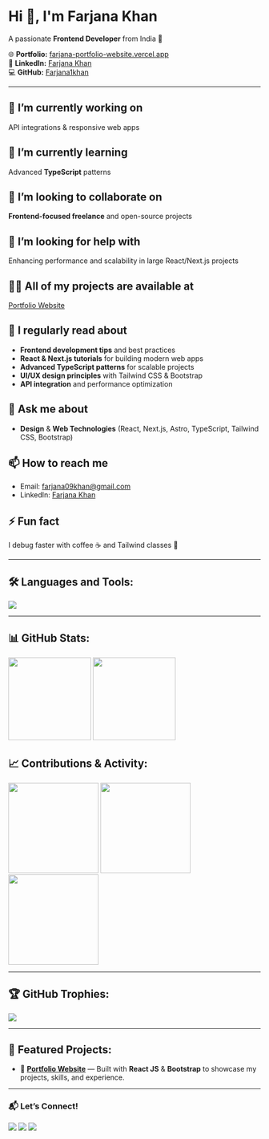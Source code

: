 # Hi 👋, I'm Farjana Khan  
A passionate **Frontend Developer** from India 🚀  

🌐 **Portfolio:** [farjana-portfolio-website.vercel.app](https://farjana-portfolio-website.vercel.app)  
💼 **LinkedIn:** [Farjana Khan](https://www.linkedin.com/in/farjana-fatehmohd/)  
💻 **GitHub:** [Farjana1khan](https://github.com/Farjana1khan)  

---

## 🔭 I’m currently working on
API integrations & responsive web apps  

## 🌱 I’m currently learning
Advanced **TypeScript** patterns  

## 👯 I’m looking to collaborate on
**Frontend-focused freelance** and open-source projects  

## 🤝 I’m looking for help with
Enhancing performance and scalability in large React/Next.js projects  

## 👨‍💻 All of my projects are available at
[Portfolio Website](https://farjana-portfolio-website.vercel.app/)  

## 📝 I regularly read about
- **Frontend development tips** and best practices  
- **React & Next.js tutorials** for building modern web apps  
- **Advanced TypeScript patterns** for scalable projects  
- **UI/UX design principles** with Tailwind CSS & Bootstrap  
- **API integration** and performance optimization  
  
## 💬 Ask me about
- **Design** & **Web Technologies** (React, Next.js, Astro, TypeScript, Tailwind CSS, Bootstrap)

## 📫 How to reach me
- Email: [farjana09khan@gmail.com](mailto:farjana09khan@gmail.com)
- LinkedIn: [Farjana Khan](https://www.linkedin.com/in/farjana-fatehmohd/)  

## ⚡ Fun fact
I debug faster with coffee ☕ and Tailwind classes 🎨  

---

## 🛠 Languages and Tools:
<p align="left">
  <img src="https://skillicons.dev/icons?i=react,nextjs,astro,js,ts,html,css,tailwind,scss,bootstrap,materialui,git,github,jira,postman,vscode,vercel,netlify" />
</p>


---

## 📊 GitHub Stats:
<p align="left">
  <img src="https://github-readme-stats.vercel.app/api?username=Farjana1khan&show_icons=true&theme=radical&count_private=true&include_all_commits=true" height="165"/>
  <img src="https://github-readme-streak-stats.herokuapp.com/?user=Farjana1khan&theme=radical" height="165"/>
</p>

## 📈 Contributions & Activity:
<p align="left">
  <img src="https://github-profile-summary-cards.vercel.app/api/cards/profile-details?username=Farjana1khan&theme=radical" height="180"/>
  <img src="https://github-profile-summary-cards.vercel.app/api/cards/repos-per-language?username=Farjana1khan&theme=radical" height="180"/>
  <img src="https://github-profile-summary-cards.vercel.app/api/cards/most-commit-language?username=Farjana1khan&theme=radical" height="180"/>
</p>

---

## 🏆 GitHub Trophies:
<p align="left">
  <img src="https://github-profile-trophy.vercel.app/?username=Farjana1khan&theme=radical&no-frame=true&margin-w=15&margin-h=15"/>
</p>

---

## 📌 Featured Projects: 
- 🌟 **[Portfolio Website](https://farjana-portfolio-website.vercel.app/)** — Built with **React JS** & **Bootstrap** to showcase my projects, skills, and experience.  

---

### 📬 Let’s Connect!
<p align="left">
<a href="https://www.linkedin.com/in/farjana-fatehmohd/"><img src="https://img.shields.io/badge/LinkedIn-blue?logo=linkedin&logoColor=white"></a>
<a href="mailto:farjana09khan@gmail.com"><img src="https://img.shields.io/badge/Email-D14836?logo=gmail&logoColor=white"></a>
<a href="https://github.com/Farjana1khan"><img src="https://img.shields.io/badge/GitHub-black?logo=github&logoColor=white"></a>
</p>

